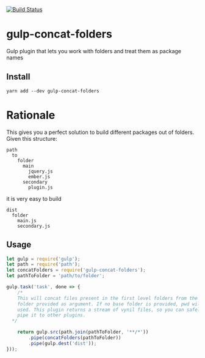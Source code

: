 [![Build Status](https://travis-ci.org/kappalys/gulp-concat-folders.svg?branch=master)](https://travis-ci.org/kappalys/gulp-concat-folders)

# gulp-concat-folders
Gulp plugin that lets you work with folders and treat them as package names

## Install
```
yarn add --dev gulp-concat-folders
```

# Rationale
This gives you a perfect solution to build different packages out of folders.
Given this structure:

```
path
  to
    folder
	  main
	    jquery.js
		ember.js
	  secondary
	    plugin.js
```

it is very easy to build

```
dist
  folder
    main.js
	secondary.js
```

## Usage

```javascript
let gulp = require('gulp');
let path = require('path');
let concatFolders = require('gulp-concat-folders');
let pathToFolder = 'path/to/folder';

gulp.task('task', done => {
	/*
    This will concat files present in the first level folders from the base
    folder provided as argument. If no base folder is provided, pwd will be
    used. This plugin returns a stream of vynil files, so you can safely
    pipe it to other plugins.
  */

	return gulp.src(path.join(pathToFolder, '**/*'))
		.pipe(concatFolders(pathToFolder))
		.pipe(gulp.dest('dist'));
}));
```
